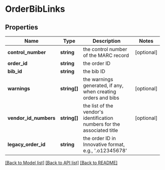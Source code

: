 # OrderBibLinks

## Properties
Name | Type | Description | Notes
------------ | ------------- | ------------- | -------------
**control_number** | **string** | the control number of the MARC record | [optional] 
**order_id** | **string** | the order ID | 
**bib_id** | **string** | the bib ID | 
**warnings** | **string[]** | the warnings generated, if any, when creating orders and bibs | [optional] 
**vendor_id_numbers** | **string[]** | the list of the vendor&#39;s identification numbers for the associated title | [optional] 
**legacy_order_id** | **string** | the order ID in Innovative format, e.g., &#39;.o12345678&#39; | 

[[Back to Model list]](../README.md#documentation-for-models) [[Back to API list]](../README.md#documentation-for-api-endpoints) [[Back to README]](../README.md)



